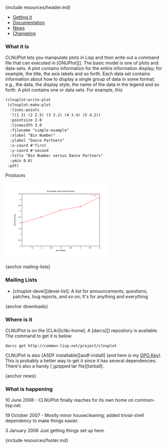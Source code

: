 {include resources/header.md}

<div class="contents">
<div class="system-links">

  * [Getting it](#downloads)
  * [Documentation][docs]
  * [News](#news)
  * [Changelog][cl]

  [docs]: documentation/ "documentation link"
  [cl]: changelog.html
  
</div>
<div class="system-description">

### What it is

CLNUPlot lets you manipulate plots in Lisp and then write out a command file that can executed in [GNUPlot][]. The basic model is one of plots and data-sets. A plot contains information for the entire information display; for example, the title, the axis labels and so forth. Each data set contains information about how to display a single group of data in some format; e.g., the data, the display style, the name of the data in the legend and so forth. A plot contains one or data sets. For example, this

    (clnuplot:write-plot 
     (clnuplot:make-plot  
      :lines-points 
      '((1 2) (2 2.5) (3 3.1) (4 3.4) (5 4.2))
      :pointsize 2.0
      :linewidth 3.0
      :filename "simple-example"
      :xlabel "Bin Number"
      :ylabel "Dance Partners"
      :x-coord #'first
      :y-coord #'second
      :title "Bin Number versus Dance Partners"
      :ymin 0.0)
     :pdf)

Produces
 
<img src="simple-example.png" width="320" />

{anchor mailing-lists}

### Mailing Lists

* [clnuplot-devel][devel-list]: A list for
  announcements, questions, patches, bug reports, and so
  on; It's for anything and everything

{anchor downloads}

### Where is it

CLNUPlot is on the [CLiki][cliki-home]. A [darcs][]
repository is available. The command to get it is below:

    darcs get http://common-lisp.net/project/clnuplot

CLNUPlot is also [ASDF installable][asdf-install] (and here
is my [GPG Key][12]). This is probably a better way to get it
since it has several dependencies. There's also a handy [
gzipped tar file][tarball].

{anchor news}

### What is happening

10 June 2008 - CLNUPlot finally reaches for its own home on
common-lisp.net.

19 October 2007 - Mostly minor housecleaning; added
trivial-shell dependency to make things easier.

3 January 2006 Just getting things set up here.

</div>
</div>

{include resources/footer.md}

   [1]: http://common-lisp.net/project/cl-containers/shared/metabang-2.png (metabang.com)
   [2]: http://www.metabang.com/ (metabang.com)
   [3]: #mailing-lists
   [4]: #downloads
   [5]: documentation/ (documentation link)
   [6]: #news
   [7]: changelog.html
   [8]: mailto:gwking@metabang.com
   [9]: http://www.cliki.net/clnuplot
   [10]: http://www.darcs.net/
   [11]: http://www.cliki.net/asdf-install
   [12]: http://www.metabang.com/public-key-gwking.html
   [13]: http://common-lisp.net/project/cl-containers/clnuplot/clnuplot_latest.tar.gz
   [14]: http://common-lisp.net/project/cl-containers/shared/buttons/xhtml.gif (valid xhtml button)
   [15]: http://validator.w3.org/check/referer (xhtml1.1)
   [16]: http://common-lisp.net/project/cl-containers/shared/buttons/hacker.png (hacker emblem)
   [17]: http://www.catb.org/hacker-emblem/ (hacker)
   [18]: http://common-lisp.net/project/cl-containers/shared/buttons/lml2-powered.png (lml2 powered)
   [19]: http://lml2.b9.com/ (lml2 powered)
   [20]: http://common-lisp.net/project/cl-containers/shared/buttons/lambda-lisp.png (ALU emblem)
   [21]: http://www.lisp.org/ (Association of Lisp Users)
   [22]: http://common-lisp.net/project/cl-containers/shared/buttons/lisp-lizard.png (Common-Lisp.net)
   [23]: http://common-lisp.net/ (Common-Lisp.net)

